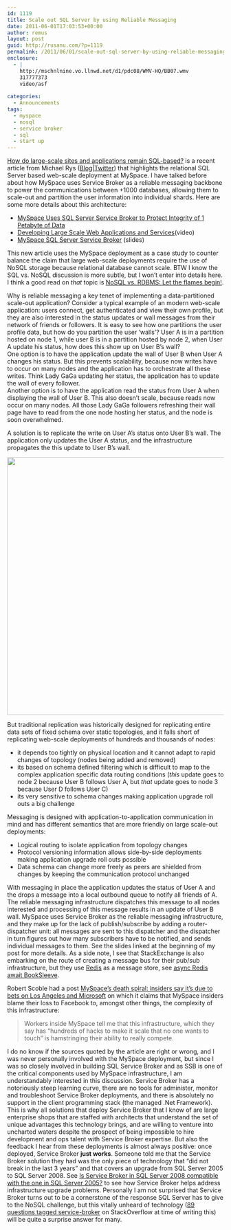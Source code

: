 ```yaml
---
id: 1119
title: Scale out SQL Server by using Reliable Messaging
date: 2011-06-01T17:03:53+00:00
author: remus
layout: post
guid: http://rusanu.com/?p=1119
permalink: /2011/06/01/scale-out-sql-server-by-using-reliable-messaging/
enclosure:
  - |
    http://mschnlnine.vo.llnwd.net/d1/pdc08/WMV-HQ/BB07.wmv
    317777373
    video/asf
    
categories:
  - Announcements
tags:
  - myspace
  - nosql
  - service broker
  - sql
  - start up
---
```

<a href="http://cacm.acm.org/magazines/2011/6/108663-scalable-sql/fulltext" target="_blank">How do large-scale sites and applications remain SQL-based?</a> is a recent article from Michael Rys (<a href="http://blogs.msdn.com/b/mrys/" target="_blank">Blog</a>|<a href="http://twitter.com/#!/SQLServerMike" target="_blank">Twitter</a>) that highlights the relational SQL Server based web-scale deployment at MySpace. I have talked before about how MySpace uses Service Broker as a reliable messaging backbone to power the communications between +1000 databases, allowing them to scale-out and partition the user information into individual shards. Here are some more details about this architecture:

  * [MySpace Uses SQL Server Service Broker to Protect Integrity of 1 Petabyte of Data](http://rusanu.com/2009/07/26/myspace-uses-sql-server-service-broker-to-protect-integrity-of-1-petabyte-of-data/)
  * [Developing Large Scale Web Applications and Services](http://mschnlnine.vo.llnwd.net/d1/pdc08/WMV-HQ/BB07.wmv)(video)</a>
  * <a href="http://www.slideshare.net/markginnebaugh/myspace-sql-server-service-broker-oct-2009" target="_blank">MySpace SQL Server Service Broker</a> (slides)

<!--more-->

This new article uses the MySpace deployment as a case study to counter balance the claim that large web-scale deployments require the use of NoSQL storage because relational database cannot scale. BTW I know the SQL vs. NoSQL discussion is more subtle, but I won&#8217;t enter into details here. I think a good read on _that_ topic is <a href="http://stu.mp/2010/03/nosql-vs-rdbms-let-the-flames-begin.html" target="_blank">NoSQL vs. RDBMS: Let the flames begin!</a>.

Why is reliable messaging a key tenet of implementing a data-partitioned scale-out application? Consider a typical example of an modern web-scale application: users connect, get authenticated and view their own profile, but they are also interested in the status updates or wall messages from their network of friends or followers. It is easy to see how one partitions the user profile data, but how do you partition the user &#8216;walls&#8217;? User A is in a partition hosted on node 1, while user B is in a partition hosted by node 2, when User A update his status, how does this show up on User B&#8217;s wall?  
One option is to have the application update the wall of User B when User A changes his status. But this prevents scalability, because now writes have to occur on many nodes and the application has to orchestrate all these writes. Think Lady GaGa updating her status, the application has to update the wall of every follower.  
Another option is to have the application read the status from User A when displaying the wall of User B. This also doesn&#8217;t scale, because reads now occur on many nodes. All those Lady GaGa followers refreshing their wall page have to read from the one node hosting her status, and the node is soon overwhelmed.

A solution is to replicate the write on User A&#8217;s status onto User B&#8217;s wall. The application only updates the User A status, and the infrastructure propagates the this update to User B&#8217;s wall.

[<img src="http://rusanu.com/wp-content/uploads/2011/06/sharding-messaging.png" alt="" title="sharding-messaging" width="600" class="aligncenter size-full wp-image-1141" />](http://rusanu.com/wp-content/uploads/2011/06/sharding-messaging.png)

But traditional replication was historically designed for replicating entire data sets of fixed schema over static topologies, and it falls short of replicating web-scale deployments of hundreds and thousands of nodes:

  * it depends too tightly on physical location and it cannot adapt to rapid changes of topology (nodes being added and removed)
  * its based on schema defined filtering which is difficult to map to the complex application specific data routing conditions (_this_ update goes to node 2 because User B follows User A, but _that_ update goes to node 3 because User D follows User C)
  * its very sensitive to schema changes making application upgrade roll outs a big challenge

Messaging is designed with application-to-application communication in mind and has different semantics that are more friendly on large scale-out deployments:

  * Logical routing to isolate application from topology changes
  * Protocol versioning information allows side-by-side deployments making application upgrade roll outs possible
  * Data schema can change more freely as peers are shielded from changes by keeping the communication protocol unchanged

With messaging in place the application updates the status of User A and the drops a message into a local outbound queue to notify all friends of A. The reliable messaging infrastructure dispatches this message to all nodes interested and processing of this message results in an update of User B wall. MySpace uses Service Broker as the reliable messaging infrastructure, and they make up for the lack of publish/subscribe by adding a router-dispatcher unit: all messages are sent to this dispatcher and the dispatcher in turn figures out how many subscribers have to be notified, and sends individual messages to them. See the slides linked at the beginning of my post for more details. As a side note, I see that StackExchange is also embarking on the route of creating a message bus for their pub/sub infrastructure, but they use <a href="http://en.wikipedia.org/wiki/Redis_%28data_store%29" target="_blank">Redis</a> as a message store, see <a href="http://marcgravell.blogspot.com/2011/04/async-redis-await-booksleeve.html" target="_blank">async Redis await BookSleeve</a>.

Robert Scoble had a post <a href="http://scobleizer.com/2011/03/24/myspaces-death-spiral-due-to-bets-on-los-angeles-and-microsoft/" target="_blank">MySpace’s death spiral: insiders say it’s due to bets on Los Angeles and Microsoft</a> on which it claims that MySpace insiders blame their loss to Facebook to, amongst other things, the complexity of this infrastructure:

> Workers inside MySpace tell me that this infrastructure, which they say has “hundreds of hacks to make it scale that no one wants to touch” is hamstringing their ability to really compete.

I do no know if the sources quoted by the article are right or wrong, and I was never personally involved with the MySpace deployment, but since I was so closely involved in building SQL Service Broker and as SSB is one of the critical components used by MySpace infrastructure, I am understandably interested in this discussion. Service Broker has a notoriously steep learning curve, there are no tools for administer, monitor and troubleshoot Service Broker deployments, and there is absolutely no support in the client programming stack (the managed .Net Framework). This is why all solutions that deploy Service Broker that I know of are large enterprise shops that are staffed with architects that understand the set of unique advantages this technology brings, and are willing to venture into uncharted waters despite the prospect of being impossible to hire development and ops talent with Service Broker expertise. But also the feedback I hear from these deployments is almost always positive: once deployed, Service Broker **just works**. Someone told me that the Service Broker solution they had was the only piece of technology that &#8220;did not break in the last 3 years&#8221; and that covers an upgrade from SQL Server 2005 to SQL Server 2008. See [Is Service Broker in SQL Server 2008 compatible with the one in SQL Server 2005?](http://rusanu.com/2007/11/28/is-service-broker-in-sql-server-2008-compatible-with-the-one-in-sql-server-2005/) to see how Service Broker helps address infrastructure upgrade problems. Personally I am not surprised that Service Broker turns out to be a cornerstone of the response SQL Server has to give to the NoSQL challenge, but this vitally unheard of technology (<a href="http://stackoverflow.com/questions/tagged/service-broker" target="_blank">89 questions tagged service-broker</a> on StackOverflow at time of writing this) will be quite a surprise answer for many.